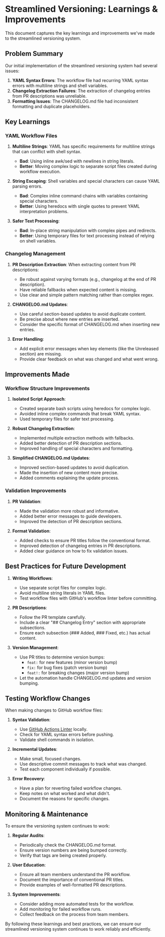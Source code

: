 # Streamlined Versioning: Learnings & Improvements

This document captures the key learnings and improvements we've made to the streamlined versioning system.

## Problem Summary

Our initial implementation of the streamlined versioning system had several issues:

1. **YAML Syntax Errors**: The workflow file had recurring YAML syntax errors with multiline strings and shell variables.
2. **Changelog Extraction Failures**: The extraction of changelog entries from PR descriptions was unreliable.
3. **Formatting Issues**: The CHANGELOG.md file had inconsistent formatting and duplicate placeholders.

## Key Learnings

### YAML Workflow Files

1. **Multiline Strings**: YAML has specific requirements for multiline strings that can conflict with shell syntax.
   - **Bad**: Using inline awk/sed with newlines in string literals.
   - **Better**: Moving complex logic to separate script files created during workflow execution.

2. **String Escaping**: Shell variables and special characters can cause YAML parsing errors.
   - **Bad**: Complex inline command chains with variables containing special characters.
   - **Better**: Using heredocs with single quotes to prevent YAML interpretation problems.

3. **Safer Text Processing**:
   - **Bad**: In-place string manipulation with complex pipes and redirects.
   - **Better**: Using temporary files for text processing instead of relying on shell variables.

### Changelog Management

1. **PR Description Extraction**: When extracting content from PR descriptions:
   - Be robust against varying formats (e.g., changelog at the end of PR description).
   - Have reliable fallbacks when expected content is missing.
   - Use clear and simple pattern matching rather than complex regex.

2. **CHANGELOG.md Updates**:
   - Use careful section-based updates to avoid duplicate content.
   - Be precise about where new entries are inserted.
   - Consider the specific format of CHANGELOG.md when inserting new entries.

3. **Error Handling**:
   - Add explicit error messages when key elements (like the Unreleased section) are missing.
   - Provide clear feedback on what was changed and what went wrong.

## Improvements Made

### Workflow Structure Improvements

1. **Isolated Script Approach**:
   - Created separate bash scripts using heredocs for complex logic.
   - Avoided inline complex commands that break YAML syntax.
   - Used temporary files for safer text processing.

2. **Robust Changelog Extraction**:
   - Implemented multiple extraction methods with fallbacks.
   - Added better detection of PR description sections.
   - Improved handling of special characters and formatting.

3. **Simplified CHANGELOG.md Updates**:
   - Improved section-based updates to avoid duplication.
   - Made the insertion of new content more precise.
   - Added comments explaining the update process.

### Validation Improvements

1. **PR Validation**:
   - Made the validation more robust and informative.
   - Added better error messages to guide developers.
   - Improved the detection of PR description sections.

2. **Format Validation**:
   - Added checks to ensure PR titles follow the conventional format.
   - Improved detection of changelog entries in PR descriptions.
   - Added clear guidance on how to fix validation issues.

## Best Practices for Future Development

1. **Writing Workflows**:
   - Use separate script files for complex logic.
   - Avoid multiline string literals in YAML files.
   - Test workflow files with GitHub's workflow linter before committing.

2. **PR Descriptions**:
   - Follow the PR template carefully.
   - Include a clear "## Changelog Entry" section with appropriate subsections.
   - Ensure each subsection (### Added, ### Fixed, etc.) has actual content.

3. **Version Management**:
   - Use PR titles to determine version bumps:
     - `feat:` for new features (minor version bump)
     - `fix:` for bug fixes (patch version bump)
     - `feat!:` for breaking changes (major version bump)
   - Let the automation handle CHANGELOG.md updates and version bumping.

## Testing Workflow Changes

When making changes to GitHub workflow files:

1. **Syntax Validation**:
   - Use [GitHub Actions Linter](https://github.com/rhysd/actionlint) locally.
   - Check for YAML syntax errors before pushing.
   - Validate shell commands in isolation.

2. **Incremental Updates**:
   - Make small, focused changes.
   - Use descriptive commit messages to track what was changed.
   - Test each component individually if possible.

3. **Error Recovery**:
   - Have a plan for reverting failed workflow changes.
   - Keep notes on what worked and what didn't.
   - Document the reasons for specific changes.

## Monitoring & Maintenance

To ensure the versioning system continues to work:

1. **Regular Audits**:
   - Periodically check the CHANGELOG.md format.
   - Ensure version numbers are being bumped correctly.
   - Verify that tags are being created properly.

2. **User Education**:
   - Ensure all team members understand the PR workflow.
   - Document the importance of conventional PR titles.
   - Provide examples of well-formatted PR descriptions.

3. **System Improvements**:
   - Consider adding more automated tests for the workflow.
   - Add monitoring for failed workflow runs.
   - Collect feedback on the process from team members.

By following these learnings and best practices, we can ensure our streamlined versioning system continues to work reliably and efficiently.